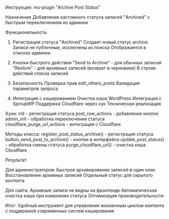 Инструкция: mu-plugin "Archive Post Status"

Назначение
Добавление кастомного статуса записей "Archived" с быстрым переключением из админки

Функциональность

1. Регистрация статуса "Archived"
Создает новый статус archive
Записи не публичные, исключены из поиска
Отображается в списках админки

2. Кнопки быстрого действия
"Send to Archive" - для обычных записей
"Restore" - для архивных записей (возврат в черновики)
В строке действий списка записей

3. Безопасность
Проверка прав edit_others_posts
Валидация параметров запроса

4. Интеграция с кэшированием
Очистка кэша WordPress
Интеграция с SpinupWP
Поддержка Cloudflare через хук
Техническая реализация

Хуки:
init - регистрация статуса
post_row_actions - добавление кнопок
admin_init - обработка переключения статуса
cloudflare_purge_url_actions - интеграция с Cloudflare

Методы класса:
register_post_status_archive() - регистрация статуса
button_send_post_to_archive() - кнопки в интерфейсе
update_post_status() - обработка смены статуса
purge_cloudflare_url() - очистка кэша Cloudflare

Результат

Для администраторов:
Быстрое архивирование записей в один клик
Восстановление архивных записей
Отдельный статус для скрытого контента

Для сайта:
Архивные записи не видны на фронтенде
Автоматическая очистка кэша при изменении статуса
Оптимизация производительности

Итог: Удобный инструмент для управления жизненным циклом контента с поддержкой современных систем кэширования
